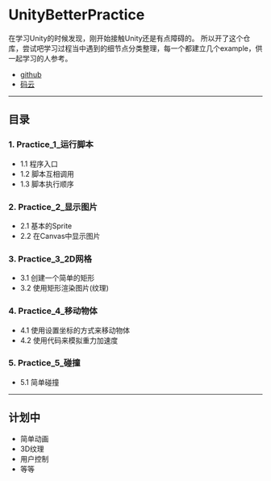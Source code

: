 # UnityBetterPractice
在学习Unity的时候发现，刚开始接触Unity还是有点障碍的。
所以开了这个仓库，尝试吧学习过程当中遇到的细节点分类整理，每一个都建立几个example，供一起学习的人参考。

* [github](https://github.com/warmwine/unitybetterpractice)
* [码云](https://gitee.com/warmwine/unitybetterpractice)

-----
## 目录

### 1. Practice_1_运行脚本
* 1.1 程序入口
* 1.2 脚本互相调用
* 1.3 脚本执行顺序
### 2. Practice_2_显示图片
* 2.1 基本的Sprite
* 2.2 在Canvas中显示图片
### 3. Practice_3_2D网格
* 3.1 创建一个简单的矩形
* 3.2 使用矩形渲染图片(纹理)
### 4. Practice_4_移动物体
* 4.1 使用设置坐标的方式来移动物体
* 4.2 使用代码来模拟重力加速度
### 5. Practice_5_碰撞
* 5.1 简单碰撞
-----
## 计划中
* 简单动画
* 3D纹理
* 用户控制
* 等等

